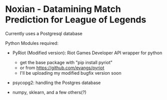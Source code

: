 Noxian - Datamining Match Prediction for League of Legends
==========================================================

Currently uses a Postgresql database

Python Modules required:
- PyRiot (Modified version): Riot Games Developer API wrapper for python
  - get the base package with "pip install pyriot"
  - or from https://github.com/evangs/pyriot
  - I'll be uploading my modified bugfix version soon

- psycopg2: handling the Postgres database

- numpy, sklearn, and a few others(?)
